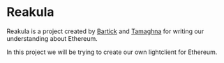 # Reakula

Reakula is a project created by [Bartick](https://github.com/bartick) and [Tamaghna](https://github.com/RazorClient) for writing our understanding about Ethereum.    

In this project we will be trying to create our own lightclient for Ethereum.
